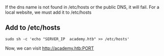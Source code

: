
If the dns name is not found in /etc/hosts or the public DNS, it will fail. For a local website, we must add it to /etc/hosts

## Add to /etc/hosts
```shell-session
sudo sh -c 'echo "SERVER_IP  academy.htb" >> /etc/hosts'
```

Now, we can visit http://academy.htb:PORT